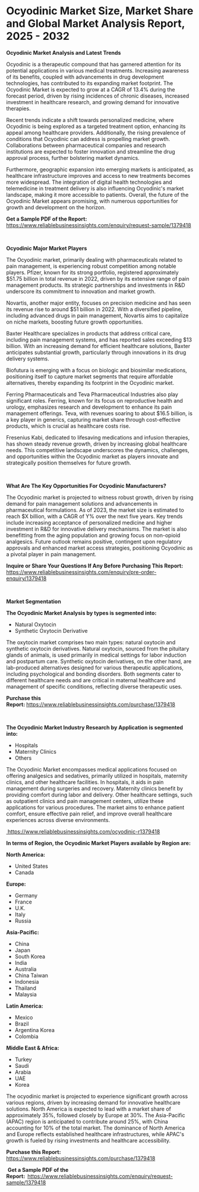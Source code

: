 <p><h1>Ocyodinic Market Size, Market Share and Global Market Analysis Report, 2025 - 2032</h1></p><p><strong>Ocyodinic Market Analysis and Latest Trends</strong></p>
<p><p>Ocyodinic is a therapeutic compound that has garnered attention for its potential applications in various medical treatments. Increasing awareness of its benefits, coupled with advancements in drug development technologies, has contributed to its expanding market footprint. The Ocyodinic Market is expected to grow at a CAGR of 13.4% during the forecast period, driven by rising incidences of chronic diseases, increased investment in healthcare research, and growing demand for innovative therapies.</p><p>Recent trends indicate a shift towards personalized medicine, where Ocyodinic is being explored as a targeted treatment option, enhancing its appeal among healthcare providers. Additionally, the rising prevalence of conditions that Ocyodinic can address is propelling market growth. Collaborations between pharmaceutical companies and research institutions are expected to foster innovation and streamline the drug approval process, further bolstering market dynamics. </p><p>Furthermore, geographic expansion into emerging markets is anticipated, as healthcare infrastructure improves and access to new treatments becomes more widespread. The integration of digital health technologies and telemedicine in treatment delivery is also influencing Ocyodinic's market landscape, making it more accessible to patients. Overall, the future of the Ocyodinic Market appears promising, with numerous opportunities for growth and development on the horizon.</p></p>
<p><strong>Get a Sample PDF of the Report:&nbsp;</strong> <a href="https://www.reliablebusinessinsights.com/enquiry/request-sample/1379418?utm_campaign=3553&utm_medium=2&utm_source=Github&utm_content=ia&utm_term=19042025&utm_id=ocyodinic">https://www.reliablebusinessinsights.com/enquiry/request-sample/1379418</a></p>
<p>&nbsp;</p>
<p><strong>Ocyodinic Major Market Players</strong></p>
<p><p>The Ocyodinic market, primarily dealing with pharmaceuticals related to pain management, is experiencing robust competition among notable players. Pfizer, known for its strong portfolio, registered approximately $51.75 billion in total revenue in 2022, driven by its extensive range of pain management products. Its strategic partnerships and investments in R&D underscore its commitment to innovation and market growth.</p><p>Novartis, another major entity, focuses on precision medicine and has seen its revenue rise to around $51 billion in 2022. With a diversified pipeline, including advanced drugs in pain management, Novartis aims to capitalize on niche markets, boosting future growth opportunities.</p><p>Baxter Healthcare specializes in products that address critical care, including pain management systems, and has reported sales exceeding $13 billion. With an increasing demand for efficient healthcare solutions, Baxter anticipates substantial growth, particularly through innovations in its drug delivery systems.</p><p>Biofutura is emerging with a focus on biologic and biosimilar medications, positioning itself to capture market segments that require affordable alternatives, thereby expanding its footprint in the Ocyodinic market.</p><p>Ferring Pharmaceuticals and Teva Pharmaceutical Industries also play significant roles. Ferring, known for its focus on reproductive health and urology, emphasizes research and development to enhance its pain management offerings. Teva, with revenues soaring to about $16.5 billion, is a key player in generics, capturing market share through cost-effective products, which is crucial as healthcare costs rise.</p><p>Fresenius Kabi, dedicated to lifesaving medications and infusion therapies, has shown steady revenue growth, driven by increasing global healthcare needs. This competitive landscape underscores the dynamics, challenges, and opportunities within the Ocyodinic market as players innovate and strategically position themselves for future growth.</p></p>
<p>&nbsp;</p>
<p><strong>What Are The Key Opportunities For Ocyodinic Manufacturers?</strong></p>
<p><p>The Ocyodinic market is projected to witness robust growth, driven by rising demand for pain management solutions and advancements in pharmaceutical formulations. As of 2023, the market size is estimated to reach $X billion, with a CAGR of Y% over the next five years. Key trends include increasing acceptance of personalized medicine and higher investment in R&D for innovative delivery mechanisms. The market is also benefitting from the aging population and growing focus on non-opioid analgesics. Future outlook remains positive, contingent upon regulatory approvals and enhanced market access strategies, positioning Ocyodinic as a pivotal player in pain management.</p></p>
<p><strong>Inquire or Share Your Questions If Any Before Purchasing This Report:</strong> <a href="https://www.reliablebusinessinsights.com/enquiry/pre-order-enquiry/1379418?utm_campaign=3553&utm_medium=2&utm_source=Github&utm_content=ia&utm_term=19042025&utm_id=ocyodinic">https://www.reliablebusinessinsights.com/enquiry/pre-order-enquiry/1379418</a></p>
<p>&nbsp;</p>
<p><strong>Market Segmentation</strong></p>
<p><strong>The Ocyodinic Market Analysis by types is segmented into:</strong></p>
<p><ul><li>Natural Oxytocin</li><li>Synthetic Oxytocin Derivative</li></ul></p>
<p><p>The oxytocin market comprises two main types: natural oxytocin and synthetic oxytocin derivatives. Natural oxytocin, sourced from the pituitary glands of animals, is used primarily in medical settings for labor induction and postpartum care. Synthetic oxytocin derivatives, on the other hand, are lab-produced alternatives designed for various therapeutic applications, including psychological and bonding disorders. Both segments cater to different healthcare needs and are critical in maternal healthcare and management of specific conditions, reflecting diverse therapeutic uses.</p></p>
<p><strong>Purchase this Report:&nbsp;</strong><a href="https://www.reliablebusinessinsights.com/purchase/1379418?utm_campaign=3553&utm_medium=2&utm_source=Github&utm_content=ia&utm_term=19042025&utm_id=ocyodinic">https://www.reliablebusinessinsights.com/purchase/1379418</a></p>
<p>&nbsp;</p>
<p><strong>The Ocyodinic Market Industry Research by Application is segmented into:</strong></p>
<p><ul><li>Hospitals</li><li>Maternity Clinics</li><li>Others</li></ul></p>
<p><p>The Ocyodinic Market encompasses medical applications focused on offering analgesics and sedatives, primarily utilized in hospitals, maternity clinics, and other healthcare facilities. In hospitals, it aids in pain management during surgeries and recovery. Maternity clinics benefit by providing comfort during labor and delivery. Other healthcare settings, such as outpatient clinics and pain management centers, utilize these applications for various procedures. The market aims to enhance patient comfort, ensure effective pain relief, and improve overall healthcare experiences across diverse environments.</p></p>
<p><a href="https://www.reliablebusinessinsights.com/ocyodinic-r1379418?utm_campaign=3553&utm_medium=2&utm_source=Github&utm_content=ia&utm_term=19042025&utm_id=ocyodinic">&nbsp;https://www.reliablebusinessinsights.com/ocyodinic-r1379418</a></p>
<p><strong>In terms of Region, the Ocyodinic Market Players available by Region are:</strong></p>
<p>
    <p> <strong> North America: </strong>
        <ul>
            <li>United States</li>
            <li>Canada</li>
        </ul>
        </p> 
    <p> <strong> Europe: </strong>
        <ul>
            <li>Germany</li>
            <li>France</li>
            <li>U.K.</li>
            <li>Italy</li>
            <li>Russia</li>
        </ul>
        </p> 
    <p> <strong> Asia-Pacific: </strong>
        <ul>
            <li>China</li>
            <li>Japan</li>
            <li>South Korea</li>
            <li>India</li>
            <li>Australia</li>
            <li>China Taiwan</li>
            <li>Indonesia</li>
            <li>Thailand</li>
            <li>Malaysia</li>
        </ul>
        </p> 
    <p> <strong> Latin America: </strong>
        <ul>
            <li>Mexico</li>
            <li>Brazil</li>
            <li>Argentina Korea</li>
            <li>Colombia</li>
        </ul>
        </p> 
    <p> <strong> Middle East & Africa: </strong>
        <ul>
            <li>Turkey</li>
            <li>Saudi</li>
            <li>Arabia</li>
            <li>UAE</li>
            <li>Korea</li>
        </ul>
    </p>
    </p>
<p><p>The ocyodinic market is projected to experience significant growth across various regions, driven by increasing demand for innovative healthcare solutions. North America is expected to lead with a market share of approximately 35%, followed closely by Europe at 30%. The Asia-Pacific (APAC) region is anticipated to contribute around 25%, with China accounting for 10% of the total market. The dominance of North America and Europe reflects established healthcare infrastructures, while APAC's growth is fueled by rising investments and healthcare accessibility.</p></p>
<p><strong>Purchase this Report: </strong><a href="https://www.reliablebusinessinsights.com/purchase/1379418?utm_campaign=3553&utm_medium=2&utm_source=Github&utm_content=ia&utm_term=19042025&utm_id=ocyodinic">https://www.reliablebusinessinsights.com/purchase/1379418</a></p>
<p>&nbsp;<strong>Get a Sample PDF of the Report:&nbsp;&nbsp;</strong><a href="https://www.reliablebusinessinsights.com/enquiry/request-sample/1379418?utm_campaign=3553&utm_medium=2&utm_source=Github&utm_content=ia&utm_term=19042025&utm_id=ocyodinic">https://www.reliablebusinessinsights.com/enquiry/request-sample/1379418</a></p>
<p><strong></strong></p>
<p><p></p><p></p><p></p></p>